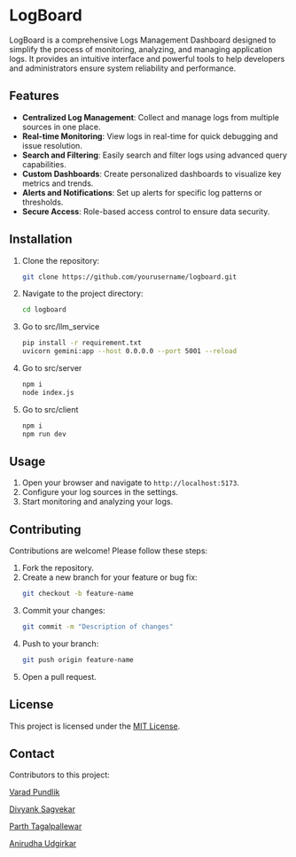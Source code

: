 # LogBoard

LogBoard is a comprehensive Logs Management Dashboard designed to simplify the process of monitoring, analyzing, and managing application logs. It provides an intuitive interface and powerful tools to help developers and administrators ensure system reliability and performance.

## Features

- **Centralized Log Management**: Collect and manage logs from multiple sources in one place.
- **Real-time Monitoring**: View logs in real-time for quick debugging and issue resolution.
- **Search and Filtering**: Easily search and filter logs using advanced query capabilities.
- **Custom Dashboards**: Create personalized dashboards to visualize key metrics and trends.
- **Alerts and Notifications**: Set up alerts for specific log patterns or thresholds.
- **Secure Access**: Role-based access control to ensure data security.

## Installation

1. Clone the repository:
    ```bash
    git clone https://github.com/yourusername/logboard.git
    ```
2. Navigate to the project directory:
    ```bash
    cd logboard
    ```
3. Go to src/llm_service
    ```bash
    pip install -r requirement.txt
    uvicorn gemini:app --host 0.0.0.0 --port 5001 --reload 
    ```   
3. Go to src/server
    ```bash
    npm i
    node index.js 
    ```  
5. Go to src/client
    ```bash
    npm i
    npm run dev 
    ```                         


## Usage

1. Open your browser and navigate to `http://localhost:5173`.
2. Configure your log sources in the settings.
3. Start monitoring and analyzing your logs.

## Contributing

Contributions are welcome! Please follow these steps:

1. Fork the repository.
2. Create a new branch for your feature or bug fix:
    ```bash
    git checkout -b feature-name
    ```
3. Commit your changes:
    ```bash
    git commit -m "Description of changes"
    ```
4. Push to your branch:
    ```bash
    git push origin feature-name
    ```
5. Open a pull request.

## License

This project is licensed under the [MIT License](LICENSE).

## Contact

Contributors to this project:

[Varad Pundlik](https:github.com/varadpundlik)

[Divyank Sagvekar](https://github.com/divyank007)

[Parth Tagalpallewar](https://github.com/ParthTagalpallewar)

[Anirudha Udgirkar](https://github.com/Anirudha0721)
